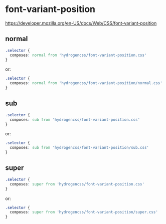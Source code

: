 # font-variant-position

https://developer.mozilla.org/en-US/docs/Web/CSS/font-variant-position

## normal
```css
.selector {
  composes: normal from 'hydrogencss/font-variant-position.css'
}
```

or:
```css
.selector {
  composes: normal from 'hydrogencss/font-variant-position/normal.css'
}
```

## sub
```css
.selector {
  composes: sub from 'hydrogencss/font-variant-position.css'
}
```

or:
```css
.selector {
  composes: sub from 'hydrogencss/font-variant-position/sub.css'
}
```

## super
```css
.selector {
  composes: super from 'hydrogencss/font-variant-position.css'
}
```

or:
```css
.selector {
  composes: super from 'hydrogencss/font-variant-position/super.css'
}
```


